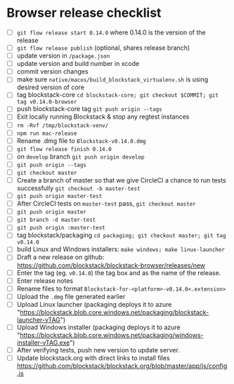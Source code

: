 # Browser release checklist

- [ ] `git flow release start 0.14.0` where 0.14.0 is the version of the release
- [ ] `git flow release publish` (optional, shares release branch)
- [ ] update version in `/package.json`
- [ ] update version and build number in xcode
- [ ] commit version changes
- [ ] make sure `native/macos/build_blockstack_virtualenv.sh` is using desired version of core
- [ ] tag blockstack-core `cd blockstack-core; git checkout $COMMIT; git tag v0.14.0-browser`
- [ ] push blockstack-core tag `git push origin --tags`
- [ ] Exit locally running Blockstack & stop any regtest instances
- [ ] `rm -Rvf /tmp/blockstack-venv/`
- [ ] `npm run mac-release`
- [ ] Rename .dmg file to `Blockstack-v0.14.0.dmg`
- [ ] `git flow release finish 0.14.0`
- [ ] on `develop` branch `git push origin develop`
- [ ] `git push origin --tags`
- [ ] `git checkout master`
- [ ] Create a branch of master so that we give CircleCI a chance to run tests successfully `git checkout -b master-test`
- [ ] `git push origin master-test`
- [ ] After CircleCI tests on `master-test` pass, `git checkout master`
- [ ] `git push origin master`
- [ ] `git branch -d master-test`
- [ ] `git push origin :master-test`
- [ ] tag blockstack/packaging `cd packaging; git checkout master; git tag v0.14.0`
- [ ] build Linux and Windows installers: `make windows; make linux-launcher`
- [ ] Draft a new release on github: https://github.com/blockstack/blockstack-browser/releases/new
- [ ] Enter the tag (eg. `v0.14.0`) the tag box and as the name of the release.
- [ ] Enter release notes
- [ ] Rename files to format `Blockstack-for-<platform>-v0.14.0<.extension>`
- [ ] Upload the `.dmg` file generated earlier
- [ ] Upload Linux launcher (packaging deploys it to azure "https://blockstack.blob.core.windows.net/packaging/blockstack-launcher-vTAG")
- [ ] Upload Windows installer (packaging deploys it to azure "https://blockstack.blob.core.windows.net/packaging/windows-installer-vTAG.exe")
- [ ] After verifying tests, push new version to update server.
- [ ] Update blockstack.org with direct links to install files https://github.com/blockstack/blockstack.org/blob/master/app/js/config.js
